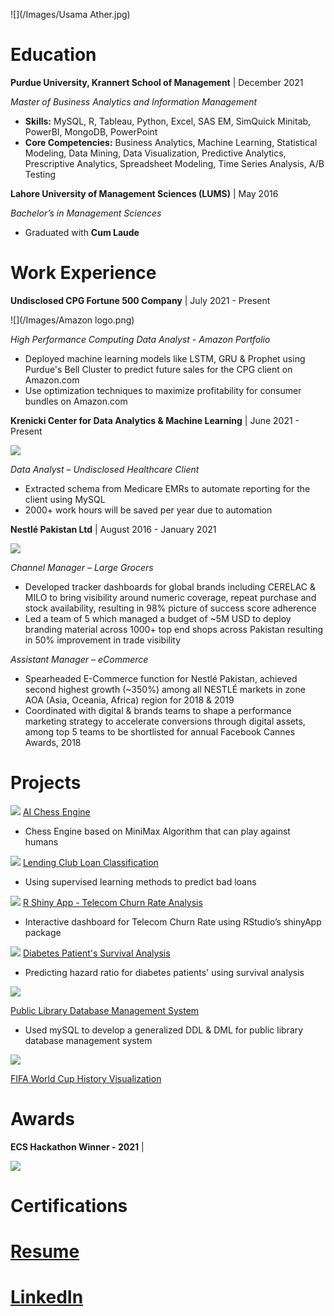 
![](/Images/Usama Ather.jpg)


# Education 

**Purdue University, Krannert School of Management** | December 2021

*Master of Business Analytics and Information Management* 

- **Skills:** MySQL, R, Tableau, Python, Excel, SAS EM, SimQuick Minitab, PowerBI, MongoDB, PowerPoint
- **Core Competencies:** Business Analytics, Machine Learning, Statistical Modeling, Data Mining, Data Visualization, Predictive Analytics, Prescriptive Analytics, Spreadsheet Modeling, Time Series Analysis, A/B Testing  


**Lahore University of Management Sciences (LUMS)** | May 2016

*Bachelor’s in Management Sciences* 

- Graduated with **Cum Laude**


# Work Experience

**Undisclosed CPG Fortune 500 Company** | July 2021 - Present 

![](/Images/Amazon logo.png)

*High Performance Computing Data Analyst - Amazon Portfolio*

- Deployed machine learning models like LSTM, GRU & Prophet using Purdue's Bell Cluster to predict future sales for the CPG client on Amazon.com
- Use optimization techniques to maximize profitability for consumer bundles on Amazon.com 



**Krenicki Center for Data Analytics & Machine Learning** | June 2021 - Present

![](/Images/KrannertLogo.png)

*Data Analyst – Undisclosed Healthcare Client*

- Extracted schema from Medicare EMRs to automate reporting for the client using MySQL
- 2000+ work hours will be saved per year due to automation 



**Nestlé Pakistan Ltd** |        August 2016 - January 2021

![](/Images/nestle-logo-black-and-white.png)

*Channel Manager – Large Grocers*

- Developed tracker dashboards for global brands including CERELAC & MILO to bring visibility around numeric coverage, repeat purchase and stock availability, resulting in 98% picture of success score adherence
- Led a team of 5 which managed a budget of ~5M USD to deploy branding material across 1000+ top end shops across Pakistan resulting in 50% improvement in trade visibility

*Assistant Manager – eCommerce*

- Spearheaded E-Commerce function for Nestlé Pakistan, achieved second highest growth (~350%) among all NESTLÉ markets in zone AOA (Asia, Oceania, Africa) region for 2018 & 2019
- Coordinated with digital & brands teams to shape a performance marketing strategy to accelerate conversions through digital assets, among top 5 teams to be shortlisted for annual Facebook Cannes Awards, 2018

# Projects

![](/Images/m5af7m.jpg) 
[AI Chess Engine](https://github.com/Usama93-PU/AI-Chess-Engine) 

- Chess Engine based on MiniMax Algorithm that can play against humans 




![](/Images/download.png) 
[Lending Club Loan Classification](https://github.com/Usama93-PU/Lending-Club-Loan-Classification)

- Using supervised learning methods to predict bad loans




![](/Images/Telecom-operators-and-reducing-customer-churn.jpg) 
[R Shiny App - Telecom Churn Rate Analysis](https://github.com/Usama93-PU/R-ShinyApp-Telco-Churn-Rate)

- Interactive dashboard for Telecom Churn Rate using RStudio’s shinyApp package




![](/Images/Diabetic_eye_disease_600.jpg) 
[Diabetes Patient's Survival Analysis](https://github.com/Usama93-PU/Diabetes-Patients-Survival-Analysis)

- Predicting hazard ratio for diabetes patients' using survival analysis




![](/Images/1280px-Seattle_Public_Library_logo.svg.png) 

[Public Library Database Management System](https://github.com/Usama93-PU/Public-Library-Database-Management-System)

- Used mySQL to develop a generalized DDL & DML for public library database management system


![](/Images/FIFA-Logo.png) 

[FIFA World Cup History Visualization](https://public.tableau.com/app/profile/usama.ather/viz/FIFAWorldCupHistory_16251905207180/Dashboard1)




# Awards

**ECS Hackathon Winner - 2021** |

![](/Images/ECS.jpg)

# Certifications

# [Resume](https://purdue0-my.sharepoint.com/personal/uather_purdue_edu/_layouts/15/onedrive.aspx?id=%2Fpersonal%2Fuather%5Fpurdue%5Fedu%2FDocuments%2FUsama%20Ather%20%2D%20Business%20Analyst%2Epdf&parent=%2Fpersonal%2Fuather%5Fpurdue%5Fedu%2FDocuments&originalPath=aHR0cHM6Ly9wdXJkdWUwLW15LnNoYXJlcG9pbnQuY29tLzpiOi9nL3BlcnNvbmFsL3VhdGhlcl9wdXJkdWVfZWR1L0VUV2hlbDVwRVhwS3E3N3lYQ0F3R1NnQndrVFJ4SEoxLVNnWUxsMkhBakthaWc%5FcnRpbWU9U2x5RC1MOG4yVWc)

# [LinkedIn](https://www.linkedin.com/in/usamaather/)

